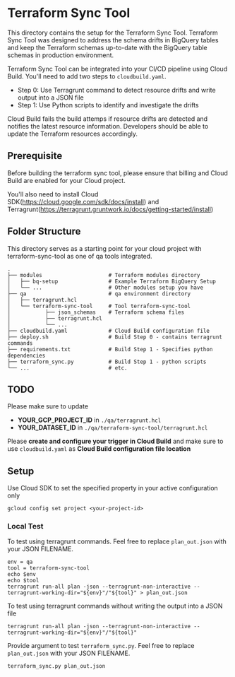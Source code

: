 # Terraform Sync Tool

This directory contains the setup for the Terraform Sync Tool. Terraform Sync Tool was designed to address the schema drifts in BigQuery tables and keep the 
Terraform schemas up-to-date with the BigQuery table schemas in production environment.

Terraform Sync Tool can be integrated into your CI/CD pipeline using Cloud Build. You'll need to add two steps to `cloudbuild.yaml`. 
- Step 0: Use Terragrunt command to detect resource drifts and write output into a JSON file
- Step 1: Use Python scripts to identify and investigate the drifts

Cloud Build fails the build attemps if resource drifts are detected and notifies the latest resource information. Developers should be able to update
the Terraform resources accordingly. 

## Prerequisite
Before building the terraform sync tool, please ensure that billing and Cloud Build are enabled for your Cloud project.

You'll also need to install Cloud SDK(https://cloud.google.com/sdk/docs/install) and Terragrunt(https://terragrunt.gruntwork.io/docs/getting-started/install)

## Folder Structure
This directory serves as a starting point for your cloud project with terraform-sync-tool as one of qa tools integrated.

    .
    ├── modules                     # Terraform modules directory
    │   ├── bq-setup                # Example Terraform BigQuery Setup
    │   └── ...                     # Other modules setup you have
    ├── qa                          # qa environment directory
    │   ├── terragrunt.hcl      
    │   └── terraform-sync-tool     # Tool terraform-sync-tool
    │           ├── json_schemas    # Terraform schema files 
    │           ├── terragrunt.hcl
    │           └── ...
    ├── cloudbuild.yaml             # Cloud Build configuration file
    ├── deploy.sh                   # Build Step 0 - contains terragrunt commands
    ├── requirements.txt            # Build Step 1 - Specifies python dependencies
    ├── terraform_sync.py           # Build Step 1 - python scripts
    └── ...                         # etc.


## TODO
Please make sure to update 
- **YOUR_GCP_PROJECT_ID** in `./qa/terragrunt.hcl` 
- **YOUR_DATASET_ID** in `./qa/terraform-sync-tool/terragrunt.hcl`

Please **create and configure your trigger in Cloud Build** and make sure to use `cloudbuild.yaml` as **Cloud Build configuration file location**

## Setup

Use Cloud SDK to set the specified property in your active configuration only
```
gcloud config set project <your-project-id>
```

### Local Test

To test using terragrunt commands. Feel free to replace `plan_out.json` with your JSON FILENAME.
```
env = qa
tool = terraform-sync-tool
echo $env
echo $tool
terragrunt run-all plan -json --terragrunt-non-interactive --terragrunt-working-dir="${env}"/"${tool}" > plan_out.json
```

To test using terragrunt commands without writing the output into a JSON file
```
terragrunt run-all plan -json --terragrunt-non-interactive --terragrunt-working-dir="${env}"/"${tool}"
```

Provide argument to test `terraform_sync.py`. Feel free to replace `plan_out.json` with your JSON FILENAME.
```
terraform_sync.py plan_out.json
```
